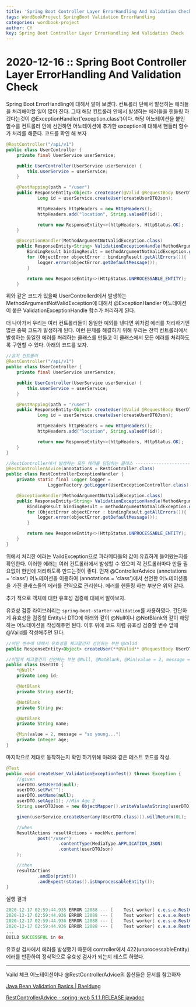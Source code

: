 ```yaml
---
title: 'Spring Boot Controller Layer ErrorHandling And Validation Check'
tags: WordBookProject SpringBoot Validation ErrorHandling
categories: wordbook-project
author: CY
key: Spring Boot Controller Layer ErrorHandling And Validation Check
---
```

# 2020-12-16 :: Spring Boot Controller Layer ErrorHandling And Validation Check

Spring Boot ErrorHandling에 대해서 알아 보겠다. 컨트롤러 단에서 발생하는 에러들을 처리해야할 일이 많아 진다. 그때 해당 컨트롤러 안에서 발생하는 에러들을 핸들링 하겠다는것이 @ExceptionHandler('exception.class')이다. 해당 어노테이션을 붙인 함수를 컨트롤러 안에 선언하면 어노테이션에 추가한 exception에 대해서 핸들러 함수가 처리를 해준다. 코드를 확인 해 보자

```java
@RestController("/api/v1")
public class UserController {
    private final UserService userService;

    public UserController(UserService userService) {
        this.userService = userService;
    }

    @PostMapping(path = "/user")
    public ResponseEntity<Object> createUser(@Valid @RequestBody UserDTO createUserDTOJson) {
            Long id = userService.createUser(createUserDTOJson);

            HttpHeaders httpHeaders = new HttpHeaders();
            httpHeaders.add("location", String.valueOf(id));

            return new ResponseEntity<>(httpHeaders, HttpStatus.OK);
    }

    @ExceptionHandler(MethodArgumentNotValidException.class)
    public ResponseEntity<String> ValidationExceptionHandle(MethodArgumentNotValidException methodArgumentNotValidException) {
        BindingResult bindingResult = methodArgumentNotValidException.getBindingResult();
        for (ObjectError objectError : bindingResult.getAllErrors()){
            logger.error(objectError.getDefaultMessage());
        }

        return new ResponseEntity<>(HttpStatus.UNPROCESSABLE_ENTITY);
    }
```

위와 같은 코드가 있을때 UserControllerd에서 발생하는 MethodArgumentNotValidException에 대해서 @ExceptionHandler 어노테이션이 붙은 ValidationExceptionHandle 함수가 처리하게 된다.

더 나아가서 우리는 여러 컨트롤러들이 동일한 예외를 낸다면 위처럼 에러를 처리하기엔 많은 중복 코드가 발생하게 된다. 이런 문제를 해결하기 위해 우리는 전역 컨트롤러에서 발생하는 동일한 에러를 처리하는 클래스를 만들고 이 클래스에서 모든 에러를 처리하도록 구현할 수 있다. 아래의 코드를 보자.

```java
//유저 컨트롤러
@RestController("/api/v1")
public class UserController {
    private final UserService userService;

    public UserController(UserService userService) {
        this.userService = userService;
    }

    @PostMapping(path = "/user")
    public ResponseEntity<Object> createUser(@Valid @RequestBody UserDTO createUserDTOJson) {
            Long id = userService.createUser(createUserDTOJson);

            HttpHeaders httpHeaders = new HttpHeaders();
            httpHeaders.add("location", String.valueOf(id));

            return new ResponseEntity<>(httpHeaders, HttpStatus.OK);
    }
}

//RestController에서 발생하는 모든 에러를 담당하는 클래스 -------------------------------------------------------------------------------
@RestControllerAdvice(annotations = RestController.class)
public class RestControllerExceptionHandler {
    private static final Logger logger = 
				LoggerFactory.getLogger(UserExceptionController.class);

    @ExceptionHandler(MethodArgumentNotValidException.class)
    public ResponseEntity<String> ValidationExceptionHandle(MethodArgumentNotValidException methodArgumentNotValidException) {
        BindingResult bindingResult = methodArgumentNotValidException.getBindingResult();
        for (ObjectError objectError : bindingResult.getAllErrors()){
            logger.error(objectError.getDefaultMessage());
        }

        return new ResponseEntity<>(HttpStatus.UNPROCESSABLE_ENTITY);
    }
}
```

위에서 처리한 에러는 VaildException으로 파라메타들의 값이 유효하게 들어왔는지를 확인한다. 이러한 에러는 여러 컨트롤러에서 발생할 수 있으며 각 컨트롤러마다 만들 필요없이 한번에 처리하도록 만드는것이 좋다. 먼저 @ControllerAdvice (annotations = 'class') 어노테이션을 이용하여  (annotations = 'class')에서 선언한 어노테이션들을 가진 클래스들의 에러를 전역으로 관리한다. 에러를 핸들링 하는 부분은 위와 같다.

추가 적으로 객체에 대한 유효성 검증에 대해서 알아보자. 

유효성 검증 라이브러리는 `spring-boot-starter-validation`를 사용하였다. 간단하게 유효성을 검증할 Entity나 DTO에 아래와 같이 @Null이나 @NotBlank와 같이 해당하는 어노테이션을 작성해주면 된다. 이후 위에 코드 처럼 유효성 검증할 변수 앞에 @Vaild를 작성해주면 된다.

```java
//어떤 변수에 대해서 유효성을 체크할건지 선언하는 부분 @Valid
public ResponseEntity<Object> createUser(**@Valid** @RequestBody UserDTO createUserDTOJson)

//어떻게 체크할건지 선언하는 부분 @Null, @NotBlank, @Min(value = 2, message = "so young...") 등...
public class UserDTO {
    *@Null*
    private Long id;

    @NotBlank
    private String userId;

    @NotBlank
    private String pw;

    @NotBlank
    private String name;

    @Min(value = 2, message = "so young...")
    private Integer age;
}

```

마지막으로 제대로 동작하는지 확인 하기위해 아래와 같은 테스트 코드를 작성.

```java
@Test
public void createUser_ValidationExceptionTest() throws Exception {
    //given
    userDTO.setUserId(null);
    userDTO.setPw("");
    userDTO.setName(null);
    userDTO.setAge(1); //Min Age 2
    String userDTOJson = new ObjectMapper().writeValueAsString(userDTO);

    given(userService.createUser(any(UserDTO.class))).willReturn(0L);

    //when
    ResultActions resultActions = mockMvc.perform(
            post("/user")
                    .contentType(MediaType.APPLICATION_JSON)
                    .content(userDTOJson)
    );

    //then
    resultActions
            .andDo(print())
            .andExpect(status().isUnprocessableEntity());
}
```

실행 결과

```java
2020-12-17 02:59:44.935 ERROR 12088 --- [    Test worker] c.e.s.e.RestControllerExceptionHandler   : must not be blank
2020-12-17 02:59:44.936 ERROR 12088 --- [    Test worker] c.e.s.e.RestControllerExceptionHandler   : must not be blank
2020-12-17 02:59:44.936 ERROR 12088 --- [    Test worker] c.e.s.e.RestControllerExceptionHandler   : too young...
2020-12-17 02:59:44.936 ERROR 12088 --- [    Test worker] c.e.s.e.RestControllerExceptionHandler   : must not be blank
...
BUILD SUCCESSFUL in 6s
```

유효성 검사에서 에러를 발생했기 때문에 controller에서 422(unprocessableEntity)에러를 반환하여 정삭적으로 유효성 검사가 되는지 테스트 하였다.

---

Vaild 체크 어노테이션이나 @RestControllerAdvice의 옵션들은 문서를 참고하자

[Java Bean Validation Basics | Baeldung](https://www.baeldung.com/javax-validation)

[RestControllerAdvice - spring-web 5.1.1.RELEASE javadoc](https://javadoc.io/doc/org.springframework/spring-web/5.1.1.RELEASE/org/springframework/web/bind/annotation/RestControllerAdvice.html#annotations--)